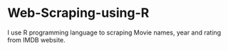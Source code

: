 # Web-Scraping-using-R

I use R programming language to  scraping Movie names, year and rating from IMDB website.
